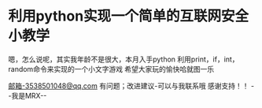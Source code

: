 # 利用python实现一个简单的互联网安全小教学
嗯，怎么说呢，其实我年龄不是很大，本月入手python
利用print，if，int，random命令来实现的一个小文字游戏
希望大家玩的愉快哈就图一乐


邮箱-3538501048@qq.com
有问题；改进建议-可以与我联系哦       感谢支持！！
--我是MRX--

